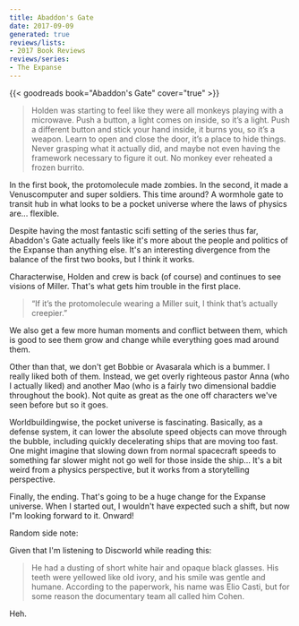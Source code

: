 ```yaml
---
title: Abaddon's Gate
date: 2017-09-09
generated: true
reviews/lists:
- 2017 Book Reviews
reviews/series:
- The Expanse
---
```

{{< goodreads book="Abaddon's Gate" cover="true" >}}

> Holden was starting to feel like they were all monkeys playing with a microwave. Push a button, a light comes on inside, so it’s a light. Push a different button and stick your hand inside, it burns you, so it’s a weapon. Learn to open and close the door, it’s a place to hide things. Never grasping what it actually did, and maybe not even having the framework necessary to figure it out. No monkey ever reheated a frozen burrito.

In the first book, the protomolecule made zombies. In the second, it made a Venuscomputer and super soldiers. This time around? A wormhole gate to transit hub in what looks to be a pocket universe where the laws of physics are... flexible.  

<!--more-->

Despite having the most fantastic scifi setting of the series thus far, Abaddon's Gate actually feels like it's more about the people and politics of the Expanse than anything else. It's an interesting divergence from the balance of the first two books, but I think it works.  

Characterwise, Holden and crew is back (of course) and continues to see visions of Miller. That's what gets him trouble in the first place.  

> “If it’s the protomolecule wearing a Miller suit, I think that’s actually creepier.”

We also get a few more human moments and conflict between them, which is good to see them grow and change while everything goes mad around them.  

Other than that, we don't get Bobbie or Avasarala which is a bummer. I really liked both of them. Instead, we get overly righteous pastor Anna (who I actually liked) and another Mao (who is a fairly two dimensional baddie throughout the book). Not quite as great as the one off characters we've seen before but so it goes.  

Worldbuildingwise, the pocket universe is fascinating. Basically, as a defense system, it can lower the absolute speed objects can move through the bubble, including quickly decelerating ships that are moving too fast. One might imagine that slowing down from normal spacecraft speeds to something far slower might not go well for those inside the ship... It's a bit weird from a physics perspective, but it works from a storytelling perspective.  

Finally, the ending. That's going to be a huge change for the Expanse universe. When I started out, I wouldn't have expected such a shift, but now I"m looking forward to it. Onward!  

Random side note:  

Given that I'm listening to Discworld while reading this:  

> He had a dusting of short white hair and opaque black glasses. His teeth were yellowed like old ivory, and his smile was gentle and humane. According to the paperwork, his name was Elio Casti, but for some reason the documentary team all called him Cohen.

Heh.



